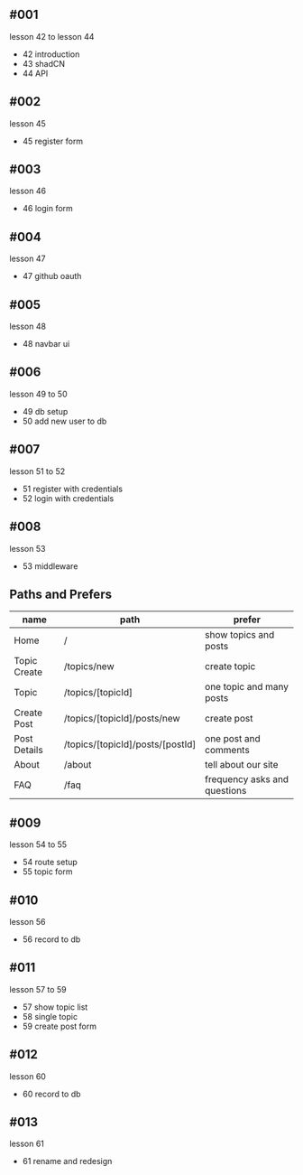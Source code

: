 ## #001

lesson 42 to lesson 44

- 42 introduction
- 43 shadCN
- 44 API

## #002

lesson 45

- 45 register form

## #003

lesson 46

- 46 login form

## #004

lesson 47

- 47 github oauth

## #005

lesson 48

- 48 navbar ui

## #006

lesson 49 to 50

- 49 db setup
- 50 add new user to db

## #007

lesson 51 to 52

- 51 register with credentials
- 52 login with credentials

## #008

lesson 53

- 53 middleware

## Paths and Prefers

| name         | path                             | prefer                       |
| ------------ | -------------------------------- | ---------------------------- |
| Home         | /                                | show topics and posts        |
| Topic Create | /topics/new                      | create topic                 |
| Topic        | /topics/[topicId]                | one topic and many posts     |
| Create Post  | /topics/[topicId]/posts/new      | create post                  |
| Post Details | /topics/[topicId]/posts/[postId] | one post and comments        |
| About        | /about                           | tell about our site          |
| FAQ          | /faq                             | frequency asks and questions |

## #009

lesson 54 to 55

- 54 route setup
- 55 topic form

## #010

lesson 56

- 56 record to db

## #011

lesson 57 to 59

- 57 show topic list
- 58 single topic
- 59 create post form

## #012

lesson 60

- 60 record to db

## #013

lesson 61

- 61 rename and redesign
